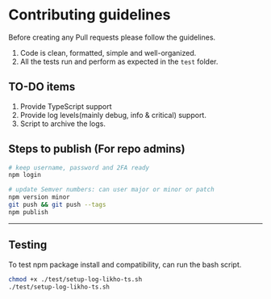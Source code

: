 # Contributing guidelines

Before creating any Pull requests please follow the guidelines.

1. Code is clean, formatted, simple and well-organized.
2. All the tests run and perform as expected in the `test` folder.

## TO-DO items
1. Provide TypeScript support
2. Provide log levels(mainly debug, info &  critical) support.
3. Script to archive the logs.

## Steps to publish (For repo admins)

```sh
# keep username, password and 2FA ready
npm login

# update Semver numbers: can user major or minor or patch 
npm version minor
git push && git push --tags
npm publish

```

---
## Testing

To test npm package install and compatibility, can run the bash script.
```sh
chmod +x ./test/setup-log-likho-ts.sh
./test/setup-log-likho-ts.sh
```
